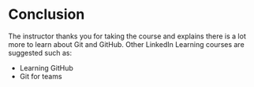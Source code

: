 # Conclusion
The instructor thanks you for taking the course and explains there is a lot more to learn about Git and GitHub. Other LinkedIn Learning courses are suggested such as:
- Learning GitHub
- Git for teams
